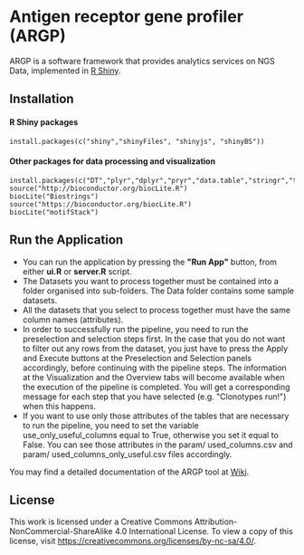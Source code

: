 # Antigen receptor gene profiler (ARGP)

ARGP is a software framework that provides analytics services on NGS Data, implemented in [R Shiny](https://shiny.rstudio.com/).

## Installation

#### R Shiny packages

```
install.packages(c("shiny","shinyFiles", "shinyjs", "shinyBS"))
```

#### Other packages for data processing and visualization

```
install.packages(c("DT","plyr","dplyr","pryr","data.table","stringr","tidyr","xtable","plot3D","gridExtra","stringdist","plotly"))
source("http://bioconductor.org/biocLite.R")
biocLite("Biostrings")
source("https://bioconductor.org/biocLite.R") 
biocLite("motifStack")
```

##  Run the Application

- You can run the application by pressing the **"Run App"** button, from either **ui.R** or **server.R** script.
- The Datasets you want to process together must be contained into a folder organised into sub-folders. The Data folder contains some sample datasets.
- All the datasets that you select to process together must have the same column names (attributes).
- In order to successfully run the pipeline, you need to run the preselection and selection steps first. In the case that you do not want to filter out any rows from the dataset, you just have to press the Apply and Execute buttons at the Preselection and Selection panels accordingly, before continuing with the pipeline steps. The information at the Visualization and the Overview tabs will become available when the execution of the pipeline is completed. You will get a corresponding message for each step that you have selected (e.g. "Clonotypes run!") when this happens. 
- If you want to use only those attributes of the tables that are necessary to run the pipeline, you need to set the variable use_only_useful_columns equal to True, otherwise you set it equal to False. You can see those attributes in the param/ used_columns.csv and param/ used_columns_only_useful.csv files accordingly. 


You may find a detailed documentation of the ARGP tool at [Wiki](https://github.com/mariakotouza/ARGP-Tool/wiki/Antigen-receptor-gene-profiler-(ARGP)). 

##  License
This work is licensed under a Creative Commons Attribution-NonCommercial-ShareAlike 4.0 International License. To view a copy of this license, visit https://creativecommons.org/licenses/by-nc-sa/4.0/.